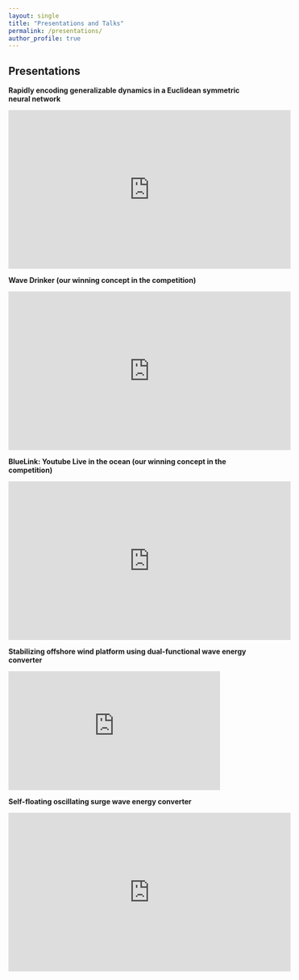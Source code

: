 ```yaml
---
layout: single
title: "Presentations and Talks"
permalink: /presentations/
author_profile: true
---
```


## Presentations

**Rapidly encoding generalizable dynamics in a Euclidean symmetric neural network**
<iframe width="560" height="315" src="https://www.youtube.com/watch?v=mHCFa8U9Xpw" frameborder="0" allow="accelerometer; autoplay; encrypted-media; gyroscope; picture-in-picture" allowfullscreen></iframe>

<br />

**Wave Drinker (our winning concept in the competition)**
<iframe width="560" height="315" src="https://www.youtube.com/embed/v5HQfuyQW8k" frameborder="0" allow="accelerometer; autoplay; encrypted-media; gyroscope; picture-in-picture" allowfullscreen></iframe>

<br />

**BlueLink: Youtube Live in the ocean (our winning concept in the competition)**
<iframe width="560" height="315" src="https://www.youtube.com/embed/uhtcPQ0r0gs" frameborder="0" allow="accelerometer; autoplay; encrypted-media; gyroscope; picture-in-picture" allowfullscreen></iframe>

<br />

**Stabilizing offshore wind platform using dual-functional wave energy converter**
<iframe width="420" height="236" src="https://www.youtube.com/embed/ITkF6KThUOA" frameborder="0" allow="accelerometer; autoplay; encrypted-media; gyroscope; picture-in-picture" allowfullscreen></iframe>

<br />

**Self-floating oscillating surge wave energy converter**
<iframe width="560" height="315" src="https://www.youtube.com/embed/vJWN0vqg1Go" frameborder="0" allow="accelerometer; autoplay; encrypted-media; gyroscope; picture-in-picture" allowfullscreen></iframe>